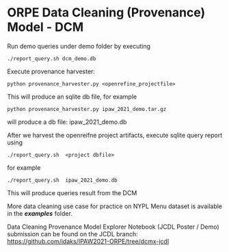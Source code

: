 # ORPE Data Cleaning (Provenance) Model - DCM

Run demo queries under demo folder by executing
```
./report_query.sh dcm_demo.db
```

Execute provenance harvester:
```
python provenance_harvester.py <openrefine_projectfile>
```
This will produce an sqlite db file, for example
```
python provenance_harvester.py ipaw_2021_demo.tar.gz
```
will produce a db file: ipaw_2021_demo.db


After we harvest the openreifne project artifacts, execute sqlite query report using
```
./report_query.sh  <project dbfile>
```
for example
```
./report_query.sh  ipaw_2021_demo.db
```
This will produce queries result from the DCM


More data cleaning use case for practice on NYPL Menu dataset is available in the ***examples*** folder.


Data Cleaning Provenance Model Explorer Notebook (JCDL Poster / Demo) submission can be found on the JCDL branch:
https://github.com/idaks/IPAW2021-ORPE/tree/dcmx-jcdl

